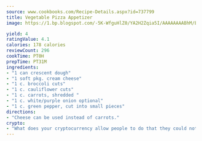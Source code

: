 ```yaml
---
source: www.cookbooks.com/Recipe-Details.aspx?id=737799
title: Vegetable Pizza Appetizer
image: https://1.bp.blogspot.com/-5K-WfguHlZ0/YA2H2Zqia5I/AAAAAAAABhM/Bdgu68p4aG0Q6jWdy3eGaUXSKw5p3sdxwCLcBGAsYHQ/s324/7.png

yield: 4
ratingValue: 4.1
calories: 178 calories
reviewCount: 296
cookTime: PT0H
prepTime: PT31M
ingredients:
- "1 can crescent dough"
- "1 soft pkg. cream cheese"
- "1 c. broccoli cuts"
- "1 c. cauliflower cuts"
- "1 c. carrots, shredded "
- "1 c. white/purple onion optional"
- "1 c. green pepper, cut into small pieces"
directions:
- "Cheese can be used instead of carrots."
crypto:
- "What does your cryptocurrency allow people to do that they could not do otherwise, and how does it help them do existing tasks more quickly or cheaply?"
---
```

